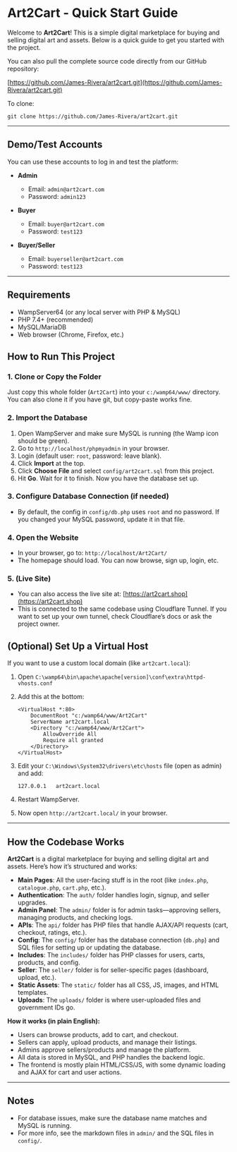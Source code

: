 # Art2Cart - Quick Start Guide

Welcome to **Art2Cart**! This is a simple digital marketplace for buying and selling digital art and assets. Below is a quick guide to get you started with the project.

You can also pull the complete source code directly from our GitHub repository:

[https://github.com/James-Rivera/art2cart.git](https://github.com/James-Rivera/art2cart.git)

To clone:
```
git clone https://github.com/James-Rivera/art2cart.git
```

---

## Demo/Test Accounts

You can use these accounts to log in and test the platform:

- **Admin**
  - Email: `admin@art2cart.com`
  - Password: `admin123`

- **Buyer**
  - Email: `buyer@art2cart.com`
  - Password: `test123`

- **Buyer/Seller**
  - Email: `buyerseller@art2cart.com`
  - Password: `test123`

---

## Requirements
- WampServer64 (or any local server with PHP & MySQL)
- PHP 7.4+ (recommended)
- MySQL/MariaDB
- Web browser (Chrome, Firefox, etc.)

## How to Run This Project

### 1. Clone or Copy the Folder
Just copy this whole folder (`Art2Cart`) into your `c:/wamp64/www/` directory. You can also clone it if you have git, but copy-paste works fine.

### 2. Import the Database
1. Open WampServer and make sure MySQL is running (the Wamp icon should be green).
2. Go to `http://localhost/phpmyadmin` in your browser.
3. Login (default user: `root`, password: leave blank).
4. Click **Import** at the top.
5. Click **Choose File** and select `config/art2cart.sql` from this project.
6. Hit **Go**. Wait for it to finish. Now you have the database set up.

### 3. Configure Database Connection (if needed)
- By default, the config in `config/db.php` uses `root` and no password. If you changed your MySQL password, update it in that file.

### 4. Open the Website
- In your browser, go to: `http://localhost/Art2Cart/`
- The homepage should load. You can now browse, sign up, login, etc.

### 5. (Live Site)
- You can also access the live site at: [https://art2cart.shop](https://art2cart.shop)
- This is connected to the same codebase using Cloudflare Tunnel. If you want to set up your own tunnel, check Cloudflare’s docs or ask the project owner.

## (Optional) Set Up a Virtual Host
If you want to use a custom local domain (like `art2cart.local`):

1. Open `C:\wamp64\bin\apache\apache[version]\conf\extra\httpd-vhosts.conf`
2. Add this at the bottom:

    ```
    <VirtualHost *:80>
        DocumentRoot "c:/wamp64/www/Art2Cart"
        ServerName art2cart.local
        <Directory "c:/wamp64/www/Art2Cart">
            AllowOverride All
            Require all granted
        </Directory>
    </VirtualHost>
    ```

3. Edit your `C:\Windows\System32\drivers\etc\hosts` file (open as admin) and add:

    ```
    127.0.0.1   art2cart.local
    ```

4. Restart WampServer.
5. Now open `http://art2cart.local/` in your browser.

---

## How the Codebase Works

**Art2Cart** is a digital marketplace for buying and selling digital art and assets. Here’s how it’s structured and works:

- **Main Pages**: All the user-facing stuff is in the root (like `index.php`, `catalogue.php`, `cart.php`, etc.).
- **Authentication**: The `auth/` folder handles login, signup, and seller upgrades.
- **Admin Panel**: The `admin/` folder is for admin tasks—approving sellers, managing products, and checking logs.
- **APIs**: The `api/` folder has PHP files that handle AJAX/API requests (cart, checkout, ratings, etc.).
- **Config**: The `config/` folder has the database connection (`db.php`) and SQL files for setting up or updating the database.
- **Includes**: The `includes/` folder has PHP classes for users, carts, products, and config.
- **Seller**: The `seller/` folder is for seller-specific pages (dashboard, upload, etc.).
- **Static Assets**: The `static/` folder has all CSS, JS, images, and HTML templates.
- **Uploads**: The `uploads/` folder is where user-uploaded files and government IDs go.


**How it works (in plain English):**
- Users can browse products, add to cart, and checkout.
- Sellers can apply, upload products, and manage their listings.
- Admins approve sellers/products and manage the platform.
- All data is stored in MySQL, and PHP handles the backend logic.
- The frontend is mostly plain HTML/CSS/JS, with some dynamic loading and AJAX for cart and user actions.

---

## Notes
- For database issues, make sure the database name matches and MySQL is running.
- For more info, see the markdown files in `admin/` and the SQL files in `config/`.


